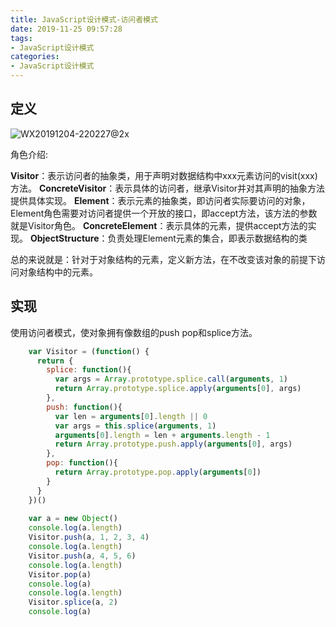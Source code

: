 ```yaml
---
title: JavaScript设计模式-访问者模式
date: 2019-11-25 09:57:28
tags: 
- JavaScript设计模式
categories: 
- JavaScript设计模式
---
```


## 定义

![WX20191204-220227@2x](http://114.55.30.96/WX20191204-220227@2x.png)

角色介绍:

**Visitor**：表示访问者的抽象类，用于声明对数据结构中xxx元素访问的visit(xxx)方法。
**ConcreteVisitor**：表示具体的访问者，继承Visitor并对其声明的抽象方法提供具体实现。
**Element**：表示元素的抽象类，即访问者实际要访问的对象，Element角色需要对访问者提供一个开放的接口，即accept方法，该方法的参数就是Visitor角色。
**ConcreteElement**：表示具体的元素，提供accept方法的实现。
**ObjectStructure**：负责处理Element元素的集合，即表示数据结构的类

总的来说就是：针对于对象结构的元素，定义新方法，在不改变该对象的前提下访问对象结构中的元素。



## 实现

使用访问者模式，使对象拥有像数组的push pop和splice方法。

```javascript
    var Visitor = (function() {
      return {
        splice: function(){
          var args = Array.prototype.splice.call(arguments, 1)
          return Array.prototype.splice.apply(arguments[0], args)
        },
        push: function(){
          var len = arguments[0].length || 0
          var args = this.splice(arguments, 1)
          arguments[0].length = len + arguments.length - 1
          return Array.prototype.push.apply(arguments[0], args)
        },
        pop: function(){
          return Array.prototype.pop.apply(arguments[0])
        }
      }
    })()
    
    var a = new Object()
    console.log(a.length)
    Visitor.push(a, 1, 2, 3, 4)
    console.log(a.length)
    Visitor.push(a, 4, 5, 6)
    console.log(a.length)
    Visitor.pop(a)
    console.log(a)
    console.log(a.length)
    Visitor.splice(a, 2)
    console.log(a)
```



